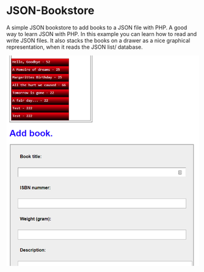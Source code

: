 # JSON-Bookstore
A simple JSON bookstore to add books to a JSON file with PHP. A good way to learn JSON with PHP. In this example you can learn how to read and write JSON files. It also stacks the books on a drawer as a nice graphical representation, when it reads the JSON list/ database.

![Screenshot](https://github.com/flaneurette/JSON-Bookstore/blob/master/example.png)

